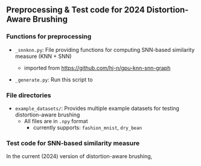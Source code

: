 ## Preprocessing & Test code for 2024 Distortion-Aware Brushing


### Functions for preprocessing

- `_snnknn.py`: File providing functions for computing SNN-based similarity measure (KNN + SNN)
  - imported from https://github.com/hj-n/gpu-knn-snn-graph

- `_generate.py`: Run this script to 

### File directories

- `example_datasets/`: Provides multiple example datasets for testing distortion-aware brushing
  - All files are in `.npy` format
	- currently supports: `fashion_mnist`, `dry_bean`

### Test code for SNN-based similarity measure

In the current (2024) version of distortion-aware brushing,